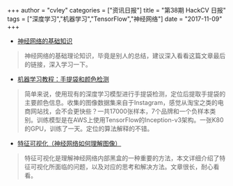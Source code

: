 +++
author = "cvley"
categories = ["资讯日报"]
title = "第38期 HackCV 日报"
tags = ["深度学习","机器学习","TensorFlow","神经网络"]
date = "2017-11-09"
+++

- [神经网络的基础知识](https://technology.condenast.com/story/a-neural-network-primer?from=hackcv&hmsr=hackcv.com&utm_medium=hackcv.com&utm_source=hackcv.com)

> 神经网络的基础理论知识，毕竟是别人的总结，建议深入看看这篇文章最后的链接，深入学习一下。

- [机器学习教程：手提袋和颜色检测](https://technology.condenast.com/story/handbag-brand-and-color-detection?from=hackcv&hmsr=hackcv.com&utm_medium=hackcv.com&utm_source=hackcv.com)

> 简单来说，使用现有的深度学习模型进行手提袋检测，定位后提取手提袋的主要颜色信息。收集的图像数据集来自于Instagram，感觉从淘宝之类的电商网站找，会不会更快些？一共17000张样本，7个品牌和一个负样本类别。训练模型是在AWS上使用TensorFlow的Inception-v3架构。一张K80的GPU，训练了一天。定位的算法解释的不错。

- [特征可视化（神经网络如何理解图像）](https://distill.pub/2017/feature-visualization/?from=hackcv&hmsr=hackcv.com&utm_medium=hackcv.com&utm_source=hackcv.com)

> 特征可视化是理解神经网络内部黑盒的一种重要的方法，本文详细介绍了特征可视化所面临的问题，以及对应的思考和解决方法。文章很长，耐心看看。

